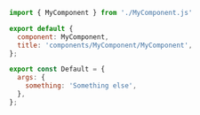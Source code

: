 ```js filename="components/MyComponent/MyComponent.stories.js|jsx|ts|tsx" renderer="common" language="js"
import { MyComponent } from './MyComponent.js'

export default {
  component: MyComponent,
  title: 'components/MyComponent/MyComponent',
};

export const Default = {
  args: {
    something: 'Something else',
  },
};
```
